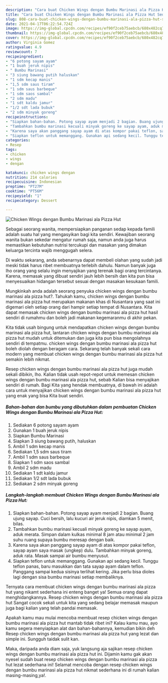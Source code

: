 ```yaml
---
description: "Cara buat Chicken Wings dengan Bumbu Marinasi ala Pizza Hut Sederhana Untuk Jualan"
title: "Cara buat Chicken Wings dengan Bumbu Marinasi ala Pizza Hut Sederhana Untuk Jualan"
slug: 808-cara-buat-chicken-wings-dengan-bumbu-marinasi-ala-pizza-hut-sederhana-untuk-jualan
date: 2021-04-17T06:22:54.724Z
image: https://img-global.cpcdn.com/recipes/ef90f2ceb75aebcb/680x482cq70/chicken-wings-dengan-bumbu-marinasi-ala-pizza-hut-foto-resep-utama.jpg
thumbnail: https://img-global.cpcdn.com/recipes/ef90f2ceb75aebcb/680x482cq70/chicken-wings-dengan-bumbu-marinasi-ala-pizza-hut-foto-resep-utama.jpg
cover: https://img-global.cpcdn.com/recipes/ef90f2ceb75aebcb/680x482cq70/chicken-wings-dengan-bumbu-marinasi-ala-pizza-hut-foto-resep-utama.jpg
author: Virginia Gomez
ratingvalue: 4.9
reviewcount: 7
recipeingredient:
- "6 potong sayam ayam"
- "1 buah jeruk nipis"
- " Bumbu Marinasi"
- "3 siung bawang putih haluskan"
- "1 sdm kecap manis"
- "1,5 sdm saus tiram"
- "1 sdm saus barbeque"
- "1 sdm saos sambal"
- "2 sdm madu"
- "1 sdt kaldu jamur"
- "1/2 sdt lada bubuk"
- "2 sdm minyak goreng"
recipeinstructions:
- "Siapkan bahan-bahan. Potong sayap ayam menjadi 2 bagian. Buang ujung sayap. Cuci bersih, lalu kucuri air jeruk nipis, diamkan 5 menit, bilas."
- "Tambahkan bumbu marinasi kecuali minyak goreng ke sayap ayam, aduk merata. Simpan dalam kulkas minimal 8 jam atau minimal 2 jam suhu ruang supaya bumbu meresap dengan baik."
- "Karena saya akan panggang sayap ayam di atas kompor pakai teflon, sayap ayam saya masak (ungkep) dulu. Tambahkan minyak goreng, aduk rata. Masak sampai air bumbu menyusut."
- "Siapkan teflon untuk memanggang. Gunakan api sedang kecil. Tunggu teflon panas, baru masukkan dan tata sayap ayam dalam teflon. Panggang sampai kedua sisinya terlihat kering. Jika perlu bisa dioles lagi dengan sisa bumbu marinasi setiap membaliknya."
categories:
- Resep
tags:
- chicken
- wings
- dengan

katakunci: chicken wings dengan 
nutrition: 214 calories
recipecuisine: Indonesian
preptime: "PT27M"
cooktime: "PT56M"
recipeyield: "1"
recipecategory: Dessert

---
```



![Chicken Wings dengan Bumbu Marinasi ala Pizza Hut](https://img-global.cpcdn.com/recipes/ef90f2ceb75aebcb/680x482cq70/chicken-wings-dengan-bumbu-marinasi-ala-pizza-hut-foto-resep-utama.jpg)

Sebagai seorang wanita, mempersiapkan panganan sedap kepada famili adalah suatu hal yang mengasyikan bagi kita sendiri. Kewajiban seorang  wanita bukan sekedar mengatur rumah saja, namun anda juga harus memastikan kebutuhan nutrisi tercukupi dan masakan yang dimakan keluarga tercinta wajib menggugah selera.

Di waktu  sekarang, anda sebenarnya dapat membeli olahan yang sudah jadi meski tidak harus ribet membuatnya terlebih dahulu. Namun banyak juga lho orang yang selalu ingin menyajikan yang terenak bagi orang tercintanya. Karena, memasak yang dibuat sendiri jauh lebih bersih dan kita pun bisa menyesuaikan hidangan tersebut sesuai dengan masakan kesukaan famili. 



Mungkinkah anda adalah seorang penyuka chicken wings dengan bumbu marinasi ala pizza hut?. Tahukah kamu, chicken wings dengan bumbu marinasi ala pizza hut merupakan makanan khas di Nusantara yang saat ini digemari oleh setiap orang dari hampir setiap tempat di Nusantara. Kita dapat memasak chicken wings dengan bumbu marinasi ala pizza hut hasil sendiri di rumahmu dan boleh jadi makanan kegemaranmu di akhir pekan.

Kita tidak usah bingung untuk mendapatkan chicken wings dengan bumbu marinasi ala pizza hut, lantaran chicken wings dengan bumbu marinasi ala pizza hut mudah untuk ditemukan dan juga kita pun bisa mengolahnya sendiri di tempatmu. chicken wings dengan bumbu marinasi ala pizza hut boleh diolah dengan beragam cara. Sekarang telah banyak sekali cara modern yang membuat chicken wings dengan bumbu marinasi ala pizza hut semakin lebih nikmat.

Resep chicken wings dengan bumbu marinasi ala pizza hut juga mudah sekali dibikin, lho. Kalian tidak usah repot-repot untuk memesan chicken wings dengan bumbu marinasi ala pizza hut, sebab Kalian bisa menyajikan sendiri di rumah. Bagi Kita yang hendak membuatnya, di bawah ini adalah cara untuk menyajikan chicken wings dengan bumbu marinasi ala pizza hut yang enak yang bisa Kita buat sendiri.

<!--inarticleads1-->

##### Bahan-bahan dan bumbu yang dibutuhkan dalam pembuatan Chicken Wings dengan Bumbu Marinasi ala Pizza Hut:

1. Sediakan 6 potong sayam ayam
1. Gunakan 1 buah jeruk nipis
1. Siapkan  Bumbu Marinasi
1. Siapkan 3 siung bawang putih, haluskan
1. Ambil 1 sdm kecap manis
1. Sediakan 1,5 sdm saus tiram
1. Ambil 1 sdm saus barbeque
1. Siapkan 1 sdm saos sambal
1. Ambil 2 sdm madu
1. Sediakan 1 sdt kaldu jamur
1. Sediakan 1/2 sdt lada bubuk
1. Sediakan 2 sdm minyak goreng




<!--inarticleads2-->

##### Langkah-langkah membuat Chicken Wings dengan Bumbu Marinasi ala Pizza Hut:

1. Siapkan bahan-bahan. Potong sayap ayam menjadi 2 bagian. Buang ujung sayap. Cuci bersih, lalu kucuri air jeruk nipis, diamkan 5 menit, bilas.
1. Tambahkan bumbu marinasi kecuali minyak goreng ke sayap ayam, aduk merata. Simpan dalam kulkas minimal 8 jam atau minimal 2 jam suhu ruang supaya bumbu meresap dengan baik.
1. Karena saya akan panggang sayap ayam di atas kompor pakai teflon, sayap ayam saya masak (ungkep) dulu. Tambahkan minyak goreng, aduk rata. Masak sampai air bumbu menyusut.
1. Siapkan teflon untuk memanggang. Gunakan api sedang kecil. Tunggu teflon panas, baru masukkan dan tata sayap ayam dalam teflon. Panggang sampai kedua sisinya terlihat kering. Jika perlu bisa dioles lagi dengan sisa bumbu marinasi setiap membaliknya.




Ternyata cara membuat chicken wings dengan bumbu marinasi ala pizza hut yang nikamt sederhana ini enteng banget ya! Semua orang dapat menghidangkannya. Resep chicken wings dengan bumbu marinasi ala pizza hut Sangat cocok sekali untuk kita yang sedang belajar memasak maupun juga bagi kalian yang telah pandai memasak.

Apakah kamu mau mulai mencoba membuat resep chicken wings dengan bumbu marinasi ala pizza hut mantab tidak ribet ini? Kalau kamu mau, ayo kamu segera menyiapkan alat dan bahan-bahannya, kemudian bikin deh Resep chicken wings dengan bumbu marinasi ala pizza hut yang lezat dan simple ini. Sungguh taidak sulit kan. 

Maka, daripada anda diam saja, yuk langsung aja sajikan resep chicken wings dengan bumbu marinasi ala pizza hut ini. Dijamin kamu gak akan nyesel sudah buat resep chicken wings dengan bumbu marinasi ala pizza hut lezat sederhana ini! Selamat mencoba dengan resep chicken wings dengan bumbu marinasi ala pizza hut nikmat sederhana ini di rumah kalian masing-masing,ya!.

